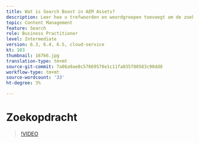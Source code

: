```yaml
---
title: Wat is Search Boost in AEM Assets?
description: Leer hoe u trefwoorden en woordgroepen toevoegt om de zoekrelevantie van middelen in Adobe Experience Manager te vergroten.
topic: Content Management
feature: Search
role: Business Practitioner
level: Intermediate
version: 6.3, 6.4, 6.5, cloud-service
kt: 103
thumbnail: 16766.jpg
translation-type: tm+mt
source-git-commit: 7a06a9ae0c57669578e1c11fa035f80583c90dd8
workflow-type: tm+mt
source-wordcount: '33'
ht-degree: 3%

---
```



# Zoekopdracht

>[!VIDEO](https://video.tv.adobe.com/v/16766/?quality=12&learn=on)
